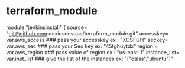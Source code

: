 # terraform_module

module "jenkinsinstall" {
  source= "git@github.com:dexiosdevops/terraform_module.git"
  accesskey= var.aws_access ### pass your accesskey ex : "XCSFGH"
  seckey= var.aws_sec ### pass your Sec key ex: "45tghuytdx"
  region = var.aws_region ### pass value of region ex : "us-east-1"
  instance_list= var.inst_list ### give the list of the instances  ex: "["calss","ubuntu"]"
